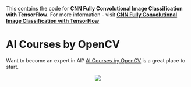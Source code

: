 This contains the code for **CNN Fully Convolutional Image Classification with TensorFlow**. For more information - visit
[**CNN Fully Convolutional Image Classification with TensorFlow**](https://www.learnopencv.com/cnn-fully-convolutional-image-classification-with-tensorflow)

# AI Courses by OpenCV

Want to become an expert in AI? [AI Courses by OpenCV](https://opencv.org/courses/) is a great place to start.

<a href="https://opencv.org/courses/">
<p align="center">
<img src="https://learnopencv.com/wp-content/uploads/2023/01/AI-Courses-By-OpenCV-Github.png">
</p>
</a>
